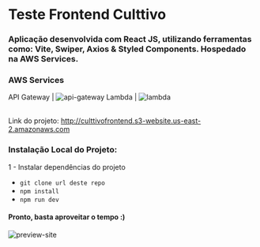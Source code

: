 # Teste Frontend Culttivo

### Aplicação desenvolvida com React JS, utilizando ferramentas como: Vite, Swiper, Axios & Styled Components. Hospedado na AWS Services.

### AWS Services
<div>
 API Gateway | <img src="https://d1by4p17n947rt.cloudfront.net/icon/fb0cde6228b21d89ec222b45efec54e7-0856e92285f4e7ed254b2588d1fe1829.svg" w="42px" margin-left="10px" alt="api-gateway" /> 
 Lambda |
<img src="https://d1by4p17n947rt.cloudfront.net/icon/945f3fc449518a73b9f5f32868db466c-926961f91b072604c42b7f39ce2eaf1c.svg" w="42px" alt="lambda" />
</div>

<br />

Link do projeto: http://culttivofrontend.s3-website.us-east-2.amazonaws.com

### Instalação Local do Projeto:

1 - Instalar dependências do projeto
  * `git clone url deste repo`     
  * `npm install`
  * `npm run dev`
#### Pronto, basta aproveitar o tempo :)

<img src="https://cdn.discordapp.com/attachments/784133268592132107/1143213024568684646/127.0.0.1_5173_.png" alt="preview-site" />
